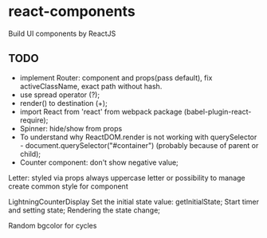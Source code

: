 # react-components
Build UI components by ReactJS

## TODO
* implement Router: component and props(pass default), fix activeClassName, exact path without hash. 
* use spread operator (?); 
* render() to destination (+);
* import React from 'react' from webpack package (babel-plugin-react-require);
* Spinner: hide/show from props
* To understand why ReactDOM.render is not working with querySelector - document.querySelector("#container") (probably because of parent or child); 
* Counter component: don't show negative value; 

Letter:
styled via props
always uppercase letter or possibility to manage
create common style for component

LightningCounterDisplay
Set the initial state value: getInitialState;
Start timer and setting state;
Rendering the state change;

Random bgcolor for cycles
